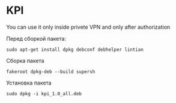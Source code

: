 # KPI
You can use it only inside privete VPN and only after authorization

Перед сборкой пакета:
```
sudo apt-get install dpkg debconf debhelper lintian
```

Сборка пакета
```
fakeroot dpkg-deb --build supersh
```

Установка пакета
```
sudo dpkg -i kpi_1.0_all.deb
```
